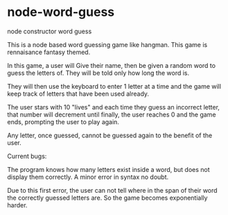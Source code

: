 # node-word-guess
node constructor word guess

This is a node based word guessing game like hangman. This game is rennaisance fantasy themed.

In this game, a user will Give their name, then be given a random word to guess the letters of. They will be told only how long the word is.

They will then use the keyboard to enter 1 letter at a time and the game will keep track of letters that have been used already.

The user stars with 10 "lives" and each time they guess an incorrect letter, that number will decrement until finally, the user reaches 0 and the game ends, prompting the user to play again.

Any letter, once guessed, cannot be guessed again to the benefit of the user.

Current bugs:

The program knows how many letters exist inside a word, but does not display them correctly. A minor error in syntax no doubt.

Due to this first error, the user can not tell where in the span of their word the correctly guessed letters are. So the game becomes exponentially harder.